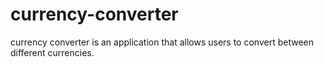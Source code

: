 # currency-converter
currency converter is an application that allows users to convert between different currencies.